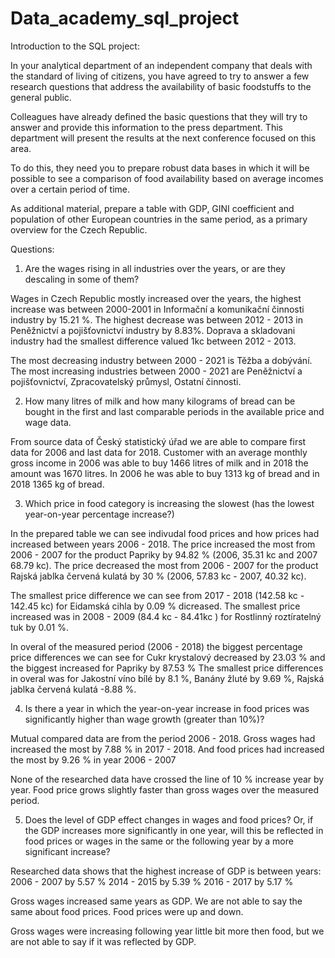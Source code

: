 # Data_academy_sql_project

Introduction to the SQL project:

In your analytical department of an independent company that deals with the standard of living of citizens, you have agreed to try to answer a few research questions that address the availability of basic foodstuffs to the general public. 

Colleagues have already defined the basic questions that they will try to answer and provide this information to the press department. This department will present the results at the next conference focused on this area.

To do this, they need you to prepare robust data bases in which it will be possible to see a comparison of food availability based on average incomes over a certain period of time.

As additional material, prepare a table with GDP, GINI coefficient and population of other European countries in the same period, as a primary overview for the Czech Republic.






Questions:

1. Are the wages rising in all industries over the years, or are they descaling in some of them?

Wages in Czech Republic mostly increased over the years, the highest increase was between 2000-2001 in Informační a komunikační činnosti industry by 15.21 %. The highest decrease was between 2012 - 2013 in Peněžnictví a pojišťovnictví industry by 8.83%. Doprava a skladovani industry had the smallest difference valued 1kc between 2012 - 2013. 


The most decreasing industry between 2000 - 2021 is Těžba a dobývání.
The most increasing  industries between 2000 - 2021 are Peněžnictví a pojišťovnictví, Zpracovatelský průmysl, Ostatní činnosti.  

2.  How many litres of milk and how many kilograms of bread can be bought in the first and last comparable periods in the available price and wage data. 

From source data of Český statistický úřad we are able to compare first data for 2006 and last data for 2018. Customer with an average monthly gross income in 2006 was able to buy 1466 litres of milk and in 2018 the amount was 1670 litres. In 2006 he was able to buy 1313 kg of bread and in 2018 1365 kg of bread. 


3. Which price in food category is increasing the slowest (has the lowest year-on-year percentage increase?)

In the prepared table we can see indivudal food prices and how prices had increased between years 2006 - 2018. The price increased the most from 2006 - 2007 for the product Papriky by 94.82 % (2006, 35.31 kc and  2007 68.79 kc). The price decreased the most from 2006 - 2007 for the product Rajská jablka červená kulatá by 30 % (2006, 57.83 kc - 2007, 40.32 kc). 

The smallest price difference we can see from 2017 - 2018 (142.58 kc - 142.45 kc) for Eidamská cihla by 0.09 % dicreased. 
The smallest price increased was in 2008 - 2009 (84.4 kc - 84.41kc ) for Rostlinný roztíratelný tuk by 0.01 %.

In overal of the measured period (2006 - 2018) the biggest percentage price differences we can see for Cukr krystalový decreased by 23.03 % and the biggest increased for Papriky by 87.53 % 
The smallest price differences in overal was for Jakostní víno bílé by 8.1 %,  Banány žluté by 9.69 %, Rajská jablka červená kulatá -8.88 %. 

4. Is there a year in which the year-on-year increase in food prices was significantly higher than wage growth (greater than 10%)?

Mutual compared data are from the period 2006 - 2018.
Gross wages had increased the most by 7.88 % in 2017 - 2018. And food prices had increased the most by 9.26 % in year 2006 - 2007 

None of the researched data have crossed the line of 10 % increase year by year. Food price grows slightly faster than gross wages over the measured period.

5. Does the level of GDP effect changes in wages and food prices?
Or, if the GDP increases more significantly in one year, will this be reflected in food prices or wages in the same or the following year by a more significant increase?

Researched data shows that the highest increase of GDP is between years:
2006 - 2007 by 5.57 %
2014 - 2015 by 5.39 %
2016 - 2017 by 5.17 %

Gross wages increased same years as GDP.
We are not able to say the same about food prices. Food prices were up and down. 

Gross wages were increasing following year little bit more then food, but we are not able to say if it was reflected by GDP. 
